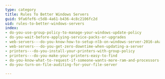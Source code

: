 ```yaml
---
type: category
title: Rules To Better Windows Servers
guid: 9fa6fef6-c5d8-4a61-b436-4c8c2106fc2d
uid: rules-to-better-windows-servers
index:
- do-you-use-group-policy-to-manage-your-windows-update-policy
- do-you-wait-before-applying-service-packs-or-upgrades
- web-servers---do-you-know-how-to-setup-nlb-on-windows-server-2016-aka-network-load-balancing
- web-servers---do-you-get-zero-downtime-when-updating-a-server
- printers---do-you-install-your-printers-with-group-policy
- printers---do-you-make-your-printers-easy-to-find
- do-you-know-what-to-request-if-someone-wants-more-ram-and-processors-on-a-vm-or-a-pc
- do-you-turn-on-file-auditing-for-your-file-server

---
```

 

